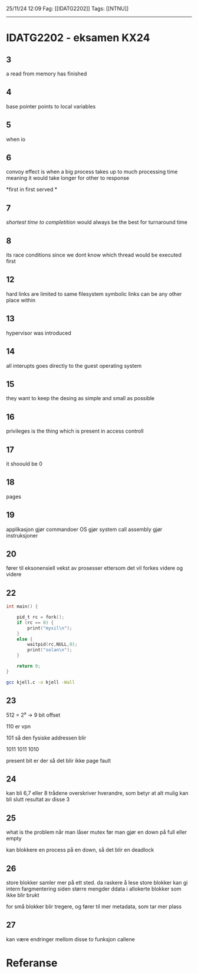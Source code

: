 25/11/24 12:09
Fag: [[IDATG2202]]
Tags: [[NTNU]]
___
# IDATG2202 - eksamen KX24

## 3
a read from memory has finished

## 4
base pointer points to local variables

## 5
when io

## 6
convoy effect is when a big process takes up to much processing time
meaning it would take longer for other to response

*first in first served *


## 7
*shortest time to completition* would always be the best for turnaround time

## 8
its race conditions since we dont know which thread would be executed first

## 12
hard links are limited to same filesystem
symbolic links can be any other place within

## 13
hypervisor was introduced

## 14
all interupts goes directly to the guest operating system

## 15
they want to keep the desing as simple and small as possible

## 16
privileges is the thing which is present in access controll

## 17
it shoould be 0

## 18
pages

## 19

applikasjon gjør commandoer
OS gjør system call
assembly gjør instruksjoner

## 20

fører til eksonensiell vekst av prosesser
ettersom det vil forkes videre og videre

## 22

```c
int main() {

	pid_t rc = fork();
	if (rc == 0) {
		print("mysil\n");
	}
	else {
		waitpid(rc,NULL,0);
		print("solan\n");
	}

	return 0;
}
```

```bash
gcc kjell.c -o kjell -Wall
```


## 23
512 = 2⁹ -> 9 bit offset

110 er vpn

101 så den fysiske addressen blir

1011 1011 1010

present bit er der så det blir ikke page fault

## 24
kan bli 6,7 eller 8
trådene overskriver hverandre, som betyr at alt mulig kan bli slutt resultat av disse 3

## 25
what is the problem
når man låser mutex før man gjør en down på full eller empty

kan blokkere en process på en down, så det blir en deadlock

## 26
store blokker samler mer på ett sted. da raskere å lese
store blokker kan gi intern fargmentering siden større mengder ddata i allokerte blokker som ikke blir brukt

for små blokker blir tregere, og fører til mer metadata, som tar mer plass

## 27

kan være endringer mellom disse to funksjon callene





# Referanse
